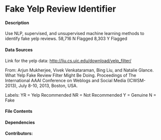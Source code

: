 # Fake Yelp Review Identifier

#### Description 

Use NLP, supervised, and unsupervised machine learning methods to identify fake yelp reviews.
58,716 N Flagged
8,303 Y Flagged

#### Data Sources
Link for the yelp data: http://liu.cs.uic.edu/download/yelp_filter/

From: Arjun Mukherjee, Vivek Venkataraman, Bing Liu, and Natalie Glance. What Yelp Fake Review Filter Might Be Doing. Proceedings of The International AAAI Conference on Weblogs and Social Media (ICWSM-2013), July 8-10, 2013, Boston, USA.

Labels: 
YR = Yelp Recommended
NR = Not Recommended
Y = Genuine
N = Fake

#### File Contents


#### Dependencies



#### Contributors:





